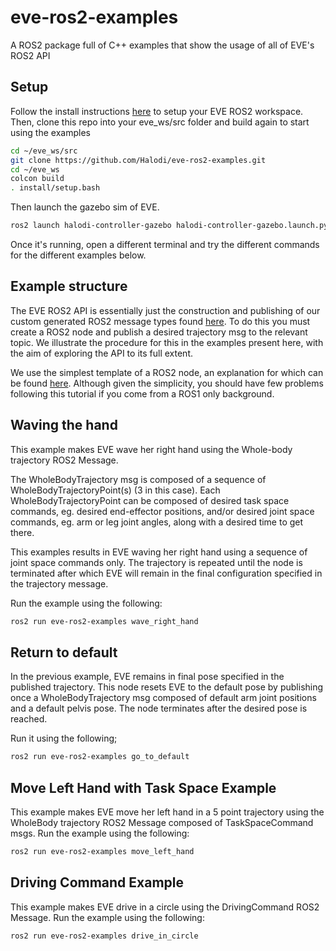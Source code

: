 # eve-ros2-examples

A ROS2 package full of C++ examples that show the usage of all of EVE's ROS2 API

## Setup
Follow the install instructions [here](https://github.com/Halodi/halodi-controller-simulation-api) to setup your EVE ROS2 workspace. Then, clone this repo into your eve_ws/src folder
and build again to start using the examples
```bash
cd ~/eve_ws/src
git clone https://github.com/Halodi/eve-ros2-examples.git
cd ~/eve_ws
colcon build
. install/setup.bash
```
Then launch the gazebo sim of EVE. 
```bash
ros2 launch halodi-controller-gazebo halodi-controller-gazebo.launch.py
```

Once it's running, open a different terminal and try the different commands for the different examples below.

## Example structure
The EVE ROS2 API is essentially just the construction and publishing of our custom generated ROS2 message types found [here](https://github.com/Halodi/halodi-messages). To do this you must create a ROS2 node and publish a desired trajectory msg to the relevant topic. We illustrate the procedure for this in the examples present here, with the aim of exploring the API to its full extent. 

We use the simplest template of a ROS2 node, an explanation for which can be found [here](https://index.ros.org/doc/ros2/Tutorials/Writing-A-Simple-Cpp-Publisher-And-Subscriber/). Although given the simplicity, you should have few problems following this tutorial if you come from a ROS1 only background.

## Waving the hand
This example makes EVE wave her right hand using the Whole-body trajectory ROS2 Message.

The WholeBodyTrajectory msg is composed of a sequence of WholeBodyTrajectoryPoint(s) (3 in this case). Each WholeBodyTrajectoryPoint can be composed of desired task space commands, eg. desired end-effector positions, and/or desired joint space commands, eg. arm or leg joint angles, along with a desired time to get there.

This examples results in EVE waving her right hand using a sequence of joint space commands only. The trajectory is repeated until the node is terminated after which EVE will remain in the final configuration specified in the trajectory message.

Run the example using the following:
```bash
ros2 run eve-ros2-examples wave_right_hand
```

## Return to default
In the previous example, EVE remains in final pose specified in the published trajectory. This node resets EVE to the default pose by publishing once a WholeBodyTrajectory msg composed of default arm joint positions and a default pelvis pose. The node terminates after the desired pose is reached.

Run it using the following;
```bash
ros2 run eve-ros2-examples go_to_default
```

## Move Left Hand with Task Space Example
This example makes EVE move her left hand in a 5 point trajectory using the WholeBody trajectory ROS2 Message composed of TaskSpaceCommand msgs.
Run the example using the following:
```bash
ros2 run eve-ros2-examples move_left_hand
```

## Driving Command Example
This example makes EVE drive in a circle using the DrivingCommand ROS2 Message. Run the example using the following:
```bash
ros2 run eve-ros2-examples drive_in_circle
```
